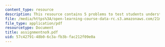 ```yaml
---
content_type: resource
description: This resource contains 5 problems to test students understanding.
file: /media/https%3A/open-learning-course-data-rc.s3.amazonaws.com/21m-302-harmony-and-counterpoint-ii-spring-2005/57c4279148b06c3afb3bfac212f09e0a_assignmentno9.pdf
file_type: application/pdf
resourcetype: Document
title: assignmentno9.pdf
uid: 57c42791-48b0-6c3a-fb3b-fac212f09e0a
---
```

